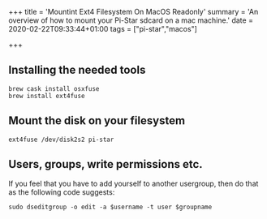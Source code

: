 +++
title = 'Mountint Ext4 Filesystem On MacOS Readonly'
summary = 'An overview of how to mount your Pi-Star sdcard on a mac machine.'
date = 2020-02-22T09:33:44+01:00
tags = ["pi-star","macos"]

+++

## Installing the needed tools

```
brew cask install osxfuse
brew install ext4fuse
```

## Mount the disk on your filesystem

```
ext4fuse /dev/disk2s2 pi-star
```

## Users, groups, write permissions etc.

If you feel that you have to add yourself to another usergroup, then do that
as the following code suggests:

```
sudo dseditgroup -o edit -a $username -t user $groupname
```
